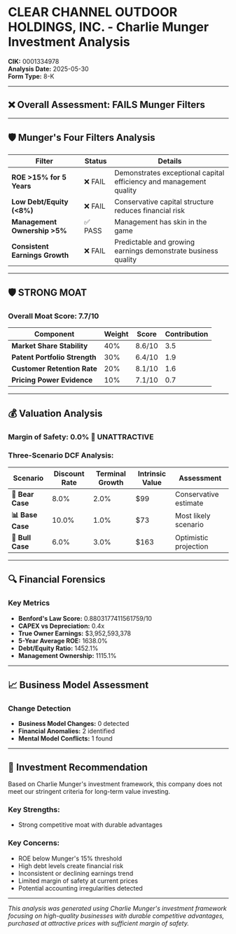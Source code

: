 # CLEAR CHANNEL OUTDOOR HOLDINGS, INC. - Charlie Munger Investment Analysis

**CIK:** 0001334978  
**Analysis Date:** 2025-05-30  
**Form Type:** 8-K

---

## ❌ **Overall Assessment: FAILS Munger Filters**

---

## 🛡️ **Munger's Four Filters Analysis**

| Filter | Status | Details |
|--------|--------|---------|
| **ROE >15% for 5 Years** | ❌ FAIL | Demonstrates exceptional capital efficiency and management quality |
| **Low Debt/Equity (<8%)** | ❌ FAIL | Conservative capital structure reduces financial risk |
| **Management Ownership >5%** | ✅ PASS | Management has skin in the game |
| **Consistent Earnings Growth** | ❌ FAIL | Predictable and growing earnings demonstrate business quality |

---

## 🛡️ **STRONG MOAT**

### **Overall Moat Score: 7.7/10**

| Component | Weight | Score | Contribution |
|-----------|--------|-------|--------------|
| **Market Share Stability** | 40% | 8.6/10 | 3.5 |
| **Patent Portfolio Strength** | 30% | 6.4/10 | 1.9 |
| **Customer Retention Rate** | 20% | 8.1/10 | 1.6 |
| **Pricing Power Evidence** | 10% | 7.1/10 | 0.7 |

---

## 💰 **Valuation Analysis**

### **Margin of Safety: 0.0% 🔴 **UNATTRACTIVE****

### Three-Scenario DCF Analysis:

| Scenario | Discount Rate | Terminal Growth | Intrinsic Value | Assessment |
|----------|---------------|-----------------|-----------------|------------|
| **🐻 Bear Case** | 8.0% | 2.0% | $99 | Conservative estimate |
| **📊 Base Case** | 10.0% | 1.0% | $73 | Most likely scenario |
| **🚀 Bull Case** | 6.0% | 3.0% | $163 | Optimistic projection |

---

## 🔍 **Financial Forensics**

### Key Metrics
- **Benford's Law Score:** 0.8803177411561759/10
- **CAPEX vs Depreciation:** 0.4x
- **True Owner Earnings:** $3,952,593,378
- **5-Year Average ROE:** 1638.0%
- **Debt/Equity Ratio:** 1452.1%
- **Management Ownership:** 1115.1%

---

## 📈 **Business Model Assessment**

### Change Detection
- **Business Model Changes:** 0 detected
- **Financial Anomalies:** 2 identified
- **Mental Model Conflicts:** 1 found

---

## 🎯 **Investment Recommendation**

Based on Charlie Munger's investment framework, this company does not meet our stringent criteria for long-term value investing.

### Key Strengths:
- Strong competitive moat with durable advantages

### Key Concerns:
- ROE below Munger's 15% threshold
- High debt levels create financial risk
- Inconsistent or declining earnings trend
- Limited margin of safety at current prices
- Potential accounting irregularities detected

---

*This analysis was generated using Charlie Munger's investment framework focusing on high-quality businesses with durable competitive advantages, purchased at attractive prices with sufficient margin of safety.*
